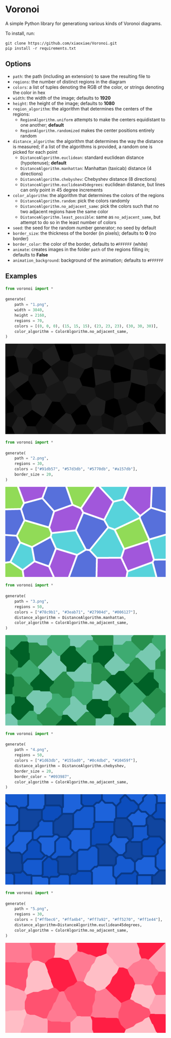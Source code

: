 # Voronoi
A simple Python library for generationg various kinds of Voronoi diagrams.

To install, run:
```
git clone https://github.com/xiaoxiae/Voronoi.git
pip install -r requirements.txt
```

## Options
- `path`: the path (including an extension) to save the resulting file to
- `regions`: the number of distinct regions in the diagram
- `colors`: a list of tuples denoting the RGB of the color, or strings denoting the color in hex
- `width`: the width of the image; defaults to **1920**
- `height`: the height of the image; defaults to **1080**
- `region_algorithm`: the algorithm that determines the centers of the regions:
	- `RegionAlgorithm.uniform` attempts to make the centers equidistant to one another; **default**
	- `RegionAlgorithm.randomized` makes the center positions entirely random
- `distance_algorithm`: the algorithm that determines the way the distance is measured; if a list of the algorithms is provided, a random one is picked for each point
	- `DistanceAlgorithm.euclidean`: standard euclidean distance (hypotenuse); **default**
	- `DistanceAlgorithm.manhattan`: Manhattan (taxicab) distance (4 directions)
	- `DistanceAlgorithm.chebyshev`: Chebyshev distance (8 directions)
	- `DistanceAlgorithm.euclidean45degrees`: euclidean distance, but lines can only point in 45 degree increments
- `color_algorithm`: the algorithm that determines the colors of the regions
	- `DistanceAlgorithm.random`: pick the colors randomly
	- `DistanceAlgorithm.no_adjacent_same`: pick the colors such that no two adjacent regions have the same color
	- `DistanceAlgorithm.least_possible`: same as `no_adjacent_same`, but attempt to do so in the least number of colors
- `seed`: the seed for the random number generator; no seed by default
- `border_size`: the thickness of the border (in pixels); defaults to **0** (no border)
- `border_color`: the color of the border, defaults to `#FFFFFF` (white)
- `animate`: creates images in the folder `path` of the regions filling in; defaults to **False**
- `animation_background`: background of the animation; defaults to `#FFFFFF`

## Examples

```py
from voronoi import *

generate(
    path = "1.png",
    width = 3840,
    height = 2160,
    regions = 70,
    colors = [(0, 0, 0), (15, 15, 15), (23, 23, 23), (30, 30, 30)],
    color_algorithm = ColorAlgorithm.no_adjacent_same,
)
```

![First example.](./examples/1.png)

```py
from voronoi import *

generate(
    path = "2.png",
    regions = 30,
    colors = ["#91db57", "#57d3db", "#5770db", "#a157db"],
    border_size = 20,
)
```

![Second example.](./examples/2.png)

```py
from voronoi import *

generate(
    path = "3.png",
    regions = 50,
    colors = ["#78c9b1", "#3eab71", "#27904d", "#006127"],
    distance_algorithm = DistanceAlgorithm.manhattan,
    color_algorithm = ColorAlgorithm.no_adjacent_same,
)
```

![Third example.](./examples/3.png)

```py
from voronoi import *

generate(
    path = "4.png",
    regions = 50,
    colors = ["#1d63db", "#155ad0", "#0c4dbd", "#10459f"],
    distance_algorithm = DistanceAlgorithm.chebyshev,
    border_size = 20,
    border_color = "#093987",
    color_algorithm = ColorAlgorithm.no_adjacent_same,
)
```

![Fourth example.](./examples/4.png)


```py
from voronoi import *

generate(
    path = "5.png",
    regions = 30,
    colors = ["#ffbec6", "#ffa4b4", "#ff7a92", "#ff5270", "#ff1e44"],
    distance_algorithm=DistanceAlgorithm.euclidean45degrees,
    color_algorithm = ColorAlgorithm.no_adjacent_same,
)
```

![Fifth example.](./examples/5.png)
